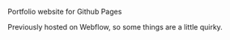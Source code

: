 Portfolio website for Github Pages

Previously hosted on Webflow, so some things are a little quirky.